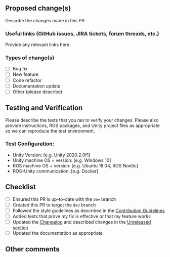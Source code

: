 ## Proposed change(s)

Describe the changes made in this PR.

### Useful links (GitHub issues, JIRA tickets, forum threads, etc.)

Provide any relevant links here.

### Types of change(s)

- [ ] Bug fix
- [ ] New feature
- [ ] Code refactor
- [ ] Documentation update
- [ ] Other (please describe)

## Testing and Verification

Please describe the tests that you ran to verify your changes. Please also provide instructions, ROS packages, and Unity project files as appropriate so we can reproduce the test environment. 

### Test Configuration:
- Unity Version: [e.g. Unity 2020.2.0f1]
- Unity machine OS + version: [e.g. Windows 10]
- ROS machine OS + version: [e.g. Ubuntu 18.04, ROS Noetic]
- ROS–Unity communication: [e.g. Docker]

## Checklist
- [ ] Ensured this PR is up-to-date with the `dev` branch
- [ ] Created this PR to target the `dev` branch
- [ ] Followed the style guidelines as described in the [Contribution Guidelines](https://github.com/Unity-Technologies/URDF-Importer/blob/main/CONTRIBUTING.md)
- [ ] Added tests that prove my fix is effective or that my feature works
- [ ] Updated the [Changelog](https://github.com/Unity-Technologies/URDF-Importer/blob/dev/CHANGELOG.md) and described changes in the [Unreleased section](https://github.com/Unity-Technologies/URDF-Importer/blob/dev/CHANGELOG.md#unreleased)
- [ ] Updated the documentation as appropriate

## Other comments